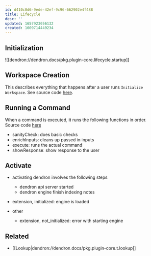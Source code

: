 ```yaml
---
id: d410c0d6-9ede-42ef-9c96-662902e4f488
title: Lifecycle
desc: ''
updated: 1657923056132
created: 1609714449234
---
```


## Initialization

![[dendron://dendron.docs/pkg.plugin-core.lifecycle.startup]]

## Workspace Creation

This describes everything that happens after a user runs `Initialize Workspace`. See source code [here](https://github.com/dendronhq/dendron/blob/master/packages/plugin-core/src/commands/SetupWorkspace.ts#L37:L37).

## Running a Command

When a command is executed, it runs the following functions in order. Source code [here](https://github.com/dendronhq/dendron/blob/master/packages/plugin-core/src/commands/base.ts#L40:L40)

- sanityCheck: does basic checks
- enrichInputs: cleans up passed in inputs
- execute: runs the actual command
- showResponse: show response to the user

## Activate

- activating dendron involves the following steps

  - dendron api server started
  - dendron engine finish indexing notes

- extension, initialized: engine is loaded

- other
  - extension, not_initialized: error with starting engine

## Related
- [[Lookup|dendron://dendron.docs/pkg.plugin-core.t.lookup]]